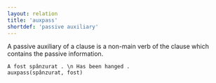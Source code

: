 ```yaml
---
layout: relation
title: 'auxpass'
shortdef: 'passive auxiliary'
---
```


A passive auxiliary of a clause is a non-main verb of the clause which contains the passive information.

~~~ sdparse
A fost spânzurat . \n Has been hanged . 
auxpass(spânzurat, fost)
~~~
<!-- Interlanguage links updated Út zář 29 20:43:10 CEST 2020 -->
